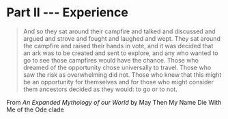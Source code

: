# Part II --- Experience

> And so they sat around their campfire and talked and discussed and argued and strove and fought and laughed and wept. They sat around the campfire and raised their hands in vote, and it was decided that an ark was to be created and sent to explore, and any who wanted to go to see those campfires would have the chance. Those who dreamed of the opportunity chose universally to travel. Those who saw the risk as overwhelming did not. Those who knew that this might be an opportunity for themselves and for those who might consider them ancestors decided as they would: to go or to not.

From *An Expanded Mythology of our World* by May Then My Name Die With Me of the Ode clade

